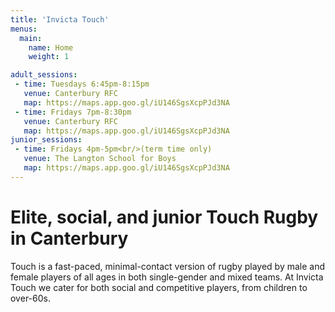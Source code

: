 ```yaml
---
title: 'Invicta Touch'
menus:
  main:
    name: Home
    weight: 1

adult_sessions:
 - time: Tuesdays 6:45pm-8:15pm
   venue: Canterbury RFC
   map: https://maps.app.goo.gl/iU146SgsXcpPJd3NA
 - time: Fridays 7pm-8:30pm
   venue: Canterbury RFC
   map: https://maps.app.goo.gl/iU146SgsXcpPJd3NA
junior_sessions:
 - time: Fridays 4pm-5pm<br/>(term time only)
   venue: The Langton School for Boys
   map: https://maps.app.goo.gl/iU146SgsXcpPJd3NA
---
```


# Elite, social, and junior Touch Rugby in Canterbury

Touch is a fast-paced, minimal-contact version of rugby played by male and female players of
all ages in both single-gender and mixed teams.
At Invicta Touch we cater for both social and competitive players, from children to
over-60s.

